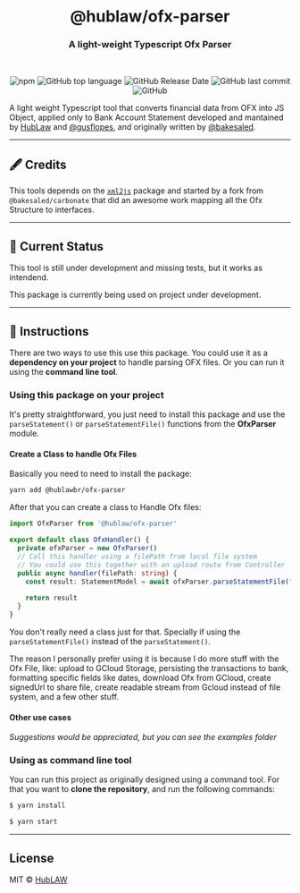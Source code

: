 <p align="center"><h1 align="center">@hublaw/ofx-parser</h1></p>
<h3 align="center">A light-weight Typescript Ofx Parser</h3>
<br>

<div align="center">

![npm](https://img.shields.io/npm/v/@hublaw/ofx-parser)
<space><space>
![GitHub top language](https://img.shields.io/github/languages/top/hublawbr/ofx-parser)
<space><space>
![GitHub Release Date](https://img.shields.io/github/release-date/hublawbr/ofx-parser)
<space><space>
![GitHub last commit](https://img.shields.io/github/last-commit/hublawbr/ofx-parser)
<space><space>
![GitHub](https://img.shields.io/github/license/hublawbr/ofx-parser)


</div>

A light weight Typescript tool that converts financial data from OFX into JS Object, applied only to Bank Account Statement developed and mantained by [HubLaw](https://github.com/hublawbr) and [@gusflopes](https://github.com/hublawbr), and originally written by [@bakesaled](https://github.com/bakesaled). 

---
## 🖋 Credits
This tools depends on the [`xml2js`](https://www.npmjs.com/package/xml2js) package and started by a fork from `@bakesaled/carbonate` that did an awesome work mapping all the Ofx Structure to interfaces.

---
## 🚧 Current Status
This tool is still under development and missing tests, but it works as intendend.

This package is currently being used on project under development.

---
## 📝 Instructions
There are two ways to use this use this package. You could use it as a **dependency on your project** to handle parsing OFX files. Or you can run it using the **command line tool**.


### Using this package on your project
It's pretty straightforward, you just need to install this package and use the `parseStatement()` or `parseStatementFile()` functions from the **OfxParser** module.

#### Create a Class to handle Ofx Files

Basically you need to need to install the package:

```bash
yarn add @hublawbr/ofx-parser
```

After that you can create a class to Handle Ofx files:

```ts
import OfxParser from '@hublaw/ofx-parser'

export default class OfxHandler() {
  private ofxParser = new OfxParser()
  // Call this handler using a filePath from local file system
  // You could use this together with an upload route from Controller
  public async handler(filePath: string) {
    const result: StatementModel = await ofxParser.parseStatementFile(filePath)
    
    return result
  }
}
```

You don't really need a class just for that. Specially if using the `parseStatementFile()` instead of the `parseStatement()`. 

The reason I personally prefer using it is because I do more stuff with the Ofx File, like: upload to GCloud Storage, persisting the transactions to bank, formatting specific fields like dates, download Ofx from GCloud, create signedUrl to share file, create readable stream from Gcloud instead of file system, and a few other stuff.

#### Other use cases
*Suggestions would be appreciated, but you can see the examples folder*

### Using as command line tool
You can run this project as originally designed using a command tool. For that you want to **clone the repository**, and run the following commands:

```bash
$ yarn install

$ yarn start
```
___
## License
MIT © [HubLAW](https://github.com/hublawbr)

